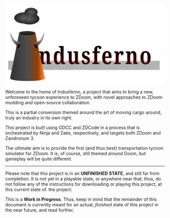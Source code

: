 ![#Indusferno logo](../indusferno-logo.svg)

Welcome to the home of Indusferno, a project that aims to bring a new,
unforeseen tycoon experience to ZDoom, with novel approaches to ZDoom
modding and open-source collaboration.

This is a partial conversion themed around the art of moving cargo
around, truly an industry in its own right.

This project is built using GDCC and ZDCode in a process that is
orchestrated by Ninja and Zake, respectively, and targets both ZDoom
and Zandronum 3.

The ultimate aim is to provide the first (and thus best) transportation
tycoon simulator for ZDoom. It is, of course, still themed around Doom,
but gameplay will be quite different.


---- 

Please note that this project is in an **UNFINISHED STATE**,
and still far from completion. It is not yet in a playable state,
or anywhere near that; thus, do not follow any of the instructions
for downloading or playing this project, at this current state of.
the project.

This is a **Work in Progress**. Thus, keep in mind that the remainder
of this document is currently meant for an actual, _finished_ state of
this project in the near future, and read further.
